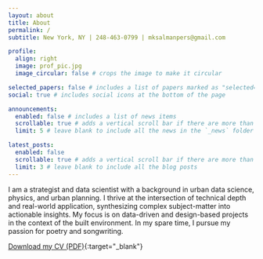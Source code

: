 ```yaml
---
layout: about
title: About
permalink: /
subtitle: New York, NY | 248-463-0799 | mksalmanpers@gmail.com

profile:
  align: right
  image: prof_pic.jpg
  image_circular: false # crops the image to make it circular

selected_papers: false # includes a list of papers marked as "selected={true}"
social: true # includes social icons at the bottom of the page

announcements:
  enabled: false # includes a list of news items
  scrollable: true # adds a vertical scroll bar if there are more than 3 news items
  limit: 5 # leave blank to include all the news in the `_news` folder

latest_posts:
  enabled: false
  scrollable: true # adds a vertical scroll bar if there are more than 3 new posts items
  limit: 3 # leave blank to include all the blog posts
---
```


I am a strategist and data scientist with a background in urban data science, physics, and urban planning. I thrive at the intersection of technical depth and real-world application, synthesizing complex subject-matter into actionable insights. My focus is on data-driven and design-based projects in the context of the built environment. In my spare time, I pursue my passion for poetry and songwriting.

[Download my CV (PDF)](/assets/pdf/Resume_MalikSalman.pdf){:target="_blank"}

<!-- Link to your social media connections, too. This theme is set up to use [Font Awesome icons](https://fontawesome.com/) and [Academicons](https://jpswalsh.github.io/academicons/), like the ones below. Add your Facebook, Twitter, LinkedIn, Google Scholar, or just disable all of them. -->
